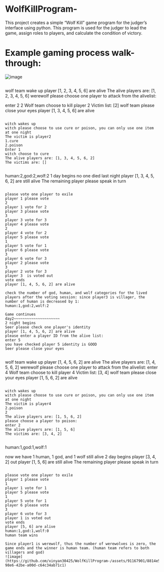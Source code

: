 # WolfKillProgram-
This project creates a simple “Wolf Kill” game program for the judger’s interface using python. 
This program is used for the judger to lead the game, assign roles to players, and calculate the condition of victory.

# Example gaming process walk-through:
![image](https://github.com/xinyan30425/WolfKillProgram-/assets/91167901/fc37d8b8-8b9e-4f40-9d91-cf26602e61d3)

~~~~~~~~~~~~~~~~~~~~~~~~~~~~~~~~~~~~~~~~~~~~~~~~~~~~~~
~~~~~~~~~~~~~~~~~~~~~~~~~~~~~~~~~~~~~~~~~~~~~~~~~~~~~~

wolf team wake up
player [1, 2, 3, 4, 5, 6] are alive
The alive players are: [1, 2, 3, 4, 5, 6]
werewolf please choose one player to attack from the alivelist:

enter 2
2
Wolf team choose to kill player 2
Victim list: [2]
wolf team please close your eyes
player [1, 3, 4, 5, 6] are alive
~~~~~~~~~~~~~~~~~~~~~~~~~~~~~~~~~~~~~~~~~~~~~~~~~~~~~~
~~~~~~~~~~~~~~~~~~~~~~~~~~~~~~~~~~~~~~~~~~~~~~~~~~~~~~
~~~~~~~~~~~~~~~~~~~~~~~~~~~~~~~~~~~~~~~~~~~~~~~~~~~~~~
witch wakes up
witch please choose to use cure or poison, you can only use one item at one night
The victim is player2
1.cure
2.poison
Enter 1
witch choose to cure
The alive players are: [1, 3, 4, 5, 6, 2]
The victims are: []
~~~~~~~~~~~~~~~~~~~~~~~~~~~~~~~~~~~~~~~~~~~~~~~~~~~~~~
~~~~~~~~~~~~~~~~~~~~~~~~~~~~~~~~~~~~~~~~~~~~~~~~~~~~~~
~~~~~~~~~~~~~~~~~~~~~~~~~~~~~~~~~~~~~~~~~~~~~~~~~~~~~~
human:2,god:2,wolf:2
1 day begins
no one died last night
player [1, 3, 4, 5, 6, 2] are still alive
The remaining player please speak in turn
~~~~~~~~~~~~~~~~~~~~~~~~~~~~~~~~~~~~~~~~~~~~~~~~~~~~~~
~~~~~~~~~~~~~~~~~~~~~~~~~~~~~~~~~~~~~~~~~~~~~~~~~~~~~~
~~~~~~~~~~~~~~~~~~~~~~~~~~~~~~~~~~~~~~~~~~~~~~~~~~~~~~
please vote one player to exile
player 1 please vote
2
player 1 vote for 2
player 3 please vote
3
player 3 vote for 3
player 4 please vote
2
player 4 vote for 2
player 5 please vote
1
player 5 vote for 1
player 6 please vote
3
player 6 vote for 3
player 2 please vote
3
player 2 vote for 3
player 3  is voted out
vote ends
player [1, 4, 5, 6, 2] are alive

check the number of god, human, and wolf categories for the lived players after the voting session: since player3 is villager, the number of human is decreased by 1:
human:1,god:2,wolf:2

Game continues
day2~~~~~~~~~~~~~~~~~~~~~
2 night begins
Seer please check one player's identity
player [1, 4, 5, 6, 2] are alive
please enter a player ID from the alive list:
enter 5
you have checked player 5 identity is GOOD
Seer please close your eyes
~~~~~~~~~~~~~~~~~~~~~~~~~~~~~~~~~~~~~~~~~~~~~~~~~~~~~~
~~~~~~~~~~~~~~~~~~~~~~~~~~~~~~~~~~~~~~~~~~~~~~~~~~~~~~
~~~~~~~~~~~~~~~~~~~~~~~~~~~~~~~~~~~~~~~~~~~~~~~~~~~~~~
wolf team wake up
player [1, 4, 5, 6, 2] are alive
The alive players are: [1, 4, 5, 6, 2]
werewolf please choose one player to attack from the alivelist:
enter 4
Wolf team choose to kill player 4
Victim list: [3, 4]
wolf team please close your eyes
player [1, 5, 6, 2] are alive
~~~~~~~~~~~~~~~~~~~~~~~~~~~~~~~~~~~~~~~~~~~~~~~~~~~~~~
~~~~~~~~~~~~~~~~~~~~~~~~~~~~~~~~~~~~~~~~~~~~~~~~~~~~~~
~~~~~~~~~~~~~~~~~~~~~~~~~~~~~~~~~~~~~~~~~~~~~~~~~~~~~~
witch wakes up
witch please choose to use cure or poison, you can only use one item at one night
The victim is player4
2.poison
2
The alive players are: [1, 5, 6, 2]
please choose a player to poison:
enter 2
The alive players are: [1, 5, 6]
The victims are: [3, 4, 2]
~~~~~~~~~~~~~~~~~~~~~~~~~~~~~~~~~~~~~~~~~~~~~~~~~~~~~~
~~~~~~~~~~~~~~~~~~~~~~~~~~~~~~~~~~~~~~~~~~~~~~~~~~~~~~
~~~~~~~~~~~~~~~~~~~~~~~~~~~~~~~~~~~~~~~~~~~~~~~~~~~~~~
human:1,god:1,wolf:1

now we have 1 human, 1 god, and 1 wolf still alive
2 day begins
player [3, 4, 2] out
player [1, 5, 6] are still alive
The remaining player please speak in turn
~~~~~~~~~~~~~~~~~~~~~~~~~~~~~~~~~~~~~~~~~~~~~~~~~~~~~~
~~~~~~~~~~~~~~~~~~~~~~~~~~~~~~~~~~~~~~~~~~~~~~~~~~~~~~
~~~~~~~~~~~~~~~~~~~~~~~~~~~~~~~~~~~~~~~~~~~~~~~~~~~~~~
please vote one player to exile
player 1 please vote
1
player 1 vote for 1
player 5 please vote
1
player 5 vote for 1
player 6 please vote
3
player 6 vote for 3
player 1 is voted out
vote ends
player [5, 6] are alive
human:1,god:1,wolf:0
human team wins

Since player1 is werewolf, thus the number of werewolves is zero, the game ends and the winner is human team. (human team refers to both villagers and god)
![image](https://github.com/xinyan30425/WolfKillProgram-/assets/91167901/8814e5cf-98e6-42be-a00d-c64c34ab71c1)

